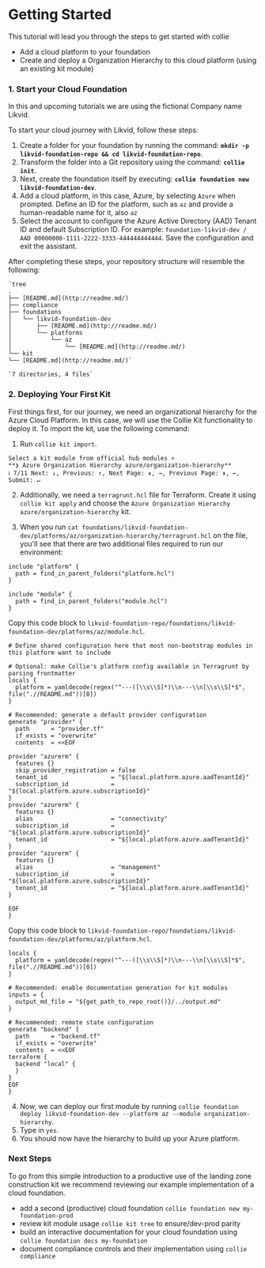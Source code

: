 # Getting Started

This tutorial will lead you through the steps to get started with collie 

- Add a cloud platform to your foundation
- Create and deploy a Organization Hierarchy to this cloud platform (using an existing kit module)


### 1. Start your Cloud Foundation

In this and upcoming tutorials we are using the fictional Company name Likvid. 

To start your cloud journey with Likvid, follow these steps:

1. Create a folder for your foundation by running the command: **`mkdir -p likvid-foundation-repo && cd likvid-foundation-repo`**.
2. Transform the folder into a Git repository using the command: **`collie init`**.
3. Next, create the foundation itself by executing: **`collie foundation new likvid-foundation-dev`**.
4. Add a cloud platform, in this case, Azure, by selecting `Azure` when prompted. Define an ID for the platform, such as `az` and provide a human-readable name for it, also `az`
5. Select the account to configure the Azure Active Directory (AAD) Tenant ID and default Subscription ID. For example: `foundation-likvid-dev / AAD 00000000-1111-2222-3333-444444444444`. Save the configuration and exit the assistant.

After completing these steps, your repository structure will resemble the following:

```shell
`tree
.
├── [README.md](http://readme.md/)
├── compliance
├── foundations
│   └── likvid-foundation-dev
│       ├── [README.md](http://readme.md/)
│       └── platforms
│           └── az
│               └── [README.md](http://readme.md/)
└── kit
└── [README.md](http://readme.md/)`

`7 directories, 4 files`
```


### 2. Deploying Your First Kit

First things first, for our journey, we need an organizational hierarchy for the Azure Cloud Platform. In this case, we will use the Collie Kit functionality to deploy it. To import the kit, use the following command:

1. Run `collie kit import`.

```
Select a kit module from official hub modules ⌕
**❯ Azure Organization Hierarchy azure/organization-hierarchy**
ℹ 7/11 Next: ↓, Previous: ↑, Next Page: ⇟, →, Previous Page: ⇞, ←, Submit: ↵
```

2. Additionally, we need a `terragrunt.hcl` file for Terraform. Create it using `collie kit apply` and choose the `Azure Organization Hierarchy azure/organization-hierarchy` kit.

3. When you run `cat foundations/likvid-foundation-dev/platforms/az/organization-hierarchy/terragrunt.hcl` on the file, you'll see that there are two additional files required to run our environment:

```shell
include "platform" {
  path = find_in_parent_folders("platform.hcl")
}

include "module" {
  path = find_in_parent_folders("module.hcl")
}
```

Copy this code block to `likvid-foundation-repo/foundations/likvid-foundation-dev/platforms/az/module.hcl`.

```shell
# Define shared configuration here that most non-bootstrap modules in this platform want to include

# Optional: make Collie's platform config available in Terragrunt by parsing frontmatter
locals {
  platform = yamldecode(regex("^---([\\s\\S]*)\\n---\\n[\\s\\S]*$", file(".//README.md"))[0])
}

# Recommended: generate a default provider configuration
generate "provider" {
  path      = "provider.tf"
  if_exists = "overwrite"
  contents  = <<EOF

provider "azurerm" {
  features {}
  skip_provider_registration = false
  tenant_id                  = "${local.platform.azure.aadTenantId}"
  subscription_id            = "${local.platform.azure.subscriptionId}"
}
provider "azurerm" {
  features {}
  alias                      = "connectivity"
  subscription_id            = "${local.platform.azure.subscriptionId}"
  tenant_id                  = "${local.platform.azure.aadTenantId}"
}
provider "azurerm" {
  features {}
  alias                      = "management"
  subscription_id            = "${local.platform.azure.subscriptionId}"
  tenant_id                  = "${local.platform.azure.aadTenantId}"
}

EOF
}
```

Copy this code block to `likvid-foundation-repo/foundations/likvid-foundation-dev/platforms/az/platform.hcl`.

```shell
locals {
  platform = yamldecode(regex("^---([\\s\\S]*)\\n---\\n[\\s\\S]*$", file(".//README.md"))[0])
}

# Recommended: enable documentation generation for kit modules
inputs = {
  output_md_file = "${get_path_to_repo_root()}/../output.md"
}

# Recommended: remote state configuration
generate "backend" {
  path      = "backend.tf"
  if_exists = "overwrite"
  contents  = <<EOF
terraform {
  backend "local" {
  }
}
EOF
}
```

4. Now, we can deploy our first module by running `collie foundation deploy likvid-foundation-dev --platform az --module organization-hierarchy`.
5. Type in `yes`.
6. You should now have the hierarchy to build up your Azure platform.


### Next Steps

To go from this simple introduction to a productive use of the landing zone construction kit we recommend reviewing
our example implementation of a cloud foundation.

- add a second (productive) cloud foundation `collie foundation new my-foundation-prod`
- review kit module usage `collie kit tree` to ensure/dev-prod parity
- build an interactive documentation for your cloud foundation using `collie foundation docs my-foundation`
- document compliance controls and their implementation using `collie compliance`
